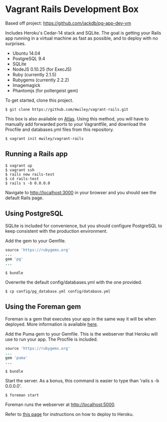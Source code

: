 # Vagrant Rails Development Box

Based off project: https://github.com/jackdb/pg-app-dev-vm

Includes Heroku's Cedar-14 stack and SQLite. The goal is getting your Rails app running in a virtual machine as fast as possible, and to deploy with no surprises.

* Ubuntu 14.04
* PostgreSQL 9.4
* SQLite
* NodeJS 0.10.25 (for ExecJS)
* Ruby (currently 2.1.5)
* Rubygems (currently 2.2.2)
* Imagemagick
* Phantomjs (for poltergeist gem)

To get started, clone this project.

```
$ git clone https://github.com/mwiley/vagrant-rails.git
```

This box is also available on [Atlas](https://atlas.hashicorp.com/mwiley/boxes/vagrant-rails). Using this method, you will have to manually add forwarded ports to your Vagrantfile, and download the Procfile and databases.yml files from this repository.

```
$ vagrant init mwiley/vagrant-rails
```

## Running a Rails app

```
$ vagrant up
$ vagrant ssh
$ rails new rails-test
$ cd rails-test
$ rails s -b 0.0.0.0
```

Navigate to [http://localhost:3000](http://localhost:3000) in your browser and you should see the default Rails page.

## Using PostgreSQL

SQLite is included for convenience, but you should configure PostgreSQL to keep consistent with the production environment.

Add the gem to your Gemfile.

```ruby
source 'https://rubygems.org'
...
gem 'pg'
...

```

```
$ bundle
```

Overwrite the default config/databases.yml with the one provided.

```
$ cp config/pg_database.yml config/database.yml
```

## Using the Foreman gem
Foreman is a gem that executes your app in the same way it will be when deployed. More information is available [here](https://devcenter.heroku.com/articles/procfile#developing-locally-with-foreman).

Add the Puma gem to your Gemfile. This is the webserver that Heroku will use to run your app. The Procfile is included.

```ruby
source 'https://rubygems.org'
...
gem 'puma'
...

```

```
$ bundle
```

Start the server. As a bonus, this command is easier to type than 'rails s -b 0.0.0.0'.
```
$ foreman start
```

Foreman runs the webserver at [http://localhost:5000](http://localhost:5000).

Refer to [this page](https://devcenter.heroku.com/articles/getting-started-with-rails4#deploy-your-application-to-heroku) for instructions on how to deploy to Heroku.
